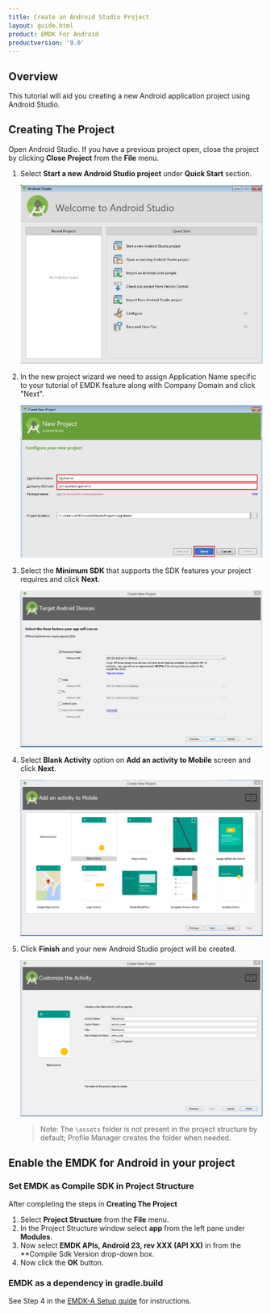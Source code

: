 ```yaml
---
title: Create an Android Studio Project
layout: guide.html
product: EMDK For Android
productversion: '9.0'
---
```

## Overview

This tutorial will aid you creating a new Android application project using Android Studio.


## Creating The Project

Open Android Studio. If you have a previous project open, close the project by clicking **Close Project** from the **File** menu.

1. Select **Start a new Android Studio project** under **Quick Start** section.

	![img](../../images/CreatingProjectAndroidStudioImages/fresh_launch.jpg)

2. In the new project wizard we need to assign Application Name specific to your tutorial of EMDK feature along with Company Domain and click "Next".

	![img](../../images/CreatingProjectAndroidStudioImages/app_name.jpg)


3. Select the **Minimum SDK** that supports the SDK features your project requires and click **Next**.

	![img](../../images/CreatingProjectAndroidStudioImages/as_select_min_sdk.png)

4. Select **Blank Activity** option on **Add an activity to Mobile** screen and click **Next**.

	![img](../../images/CreatingProjectAndroidStudioImages/as_select_blank_activity.png)

5. Click **Finish** and your new Android Studio project will be created.

	![img](../../images/CreatingProjectAndroidStudioImages/as_new_project_wizard_finish.png)


	>Note: The `\assets` folder is not present in the project structure by default; Profile Manager creates the folder when needed.


## Enable the EMDK for Android in your project

### Set EMDK as Compile SDK in Project Structure

After completing the steps in **Creating The Project**

1. Select **Project Structure** from the **File** menu.
2. In the Project Structure window select **app** from the left pane under **Modules**.
3. Now select **EMDK APIs, Android 23, rev XXX (API XX)** in from the **Compile Sdk Version drop-down box.
4. Now click the **OK** button.

###  EMDK as a dependency in gradle.build

See Step 4 in the [EMDK-A Setup guide](../../guide/setup) for instructions.


<!-- 
Use this method to make use of the EMDK APIs in a project where the Compile SDK set above an Android API level that the EMDK currently has an Addon for.

After completing the steps in **Creating The Project**

1. In the project folder viewer, open the **build.gradle** file for the **app** module.
2. Add the following to the dependencies section

    **Windows**

		:::
		dependencies {
		provided fileTree(include: ['com.symbol.emdk.jar'], dir: 'C:\\Users\\<YOUR USER NAME>\\AppData\\Local\\Android\\sdk\\add-ons\\addon-symbol_emdk-symbol-19\\libs')
		compile fileTree(exclude: ['com.symbol.emdk.jar'], dir: 'libs')

    **Mac**

		:::
		dependencies {
		provided fileTree(include: ['com.symbol.emdk.jar'], dir: '/Users/<YOUR USERNAME/Library/Android/sdk/add-ons/addon-symbol_emdk-symbol-19/libs')
		compile fileTree(exclude: ['com.symbol.emdk.jar'], dir: 'libs')


3. Now rebuild your project by selecting **Make Project** from the **Build** menu.

**Your project is now ready to use the EMDK for Android APIs**

 -->














